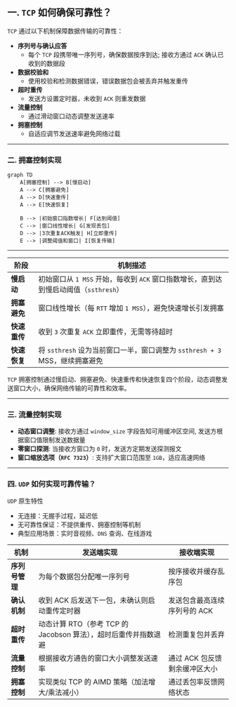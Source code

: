 ## 一. `TCP` 如何确保可靠性？

`TCP` 通过以下机制保障数据传输的可靠性：
- **序列号与确认应答**  
  - 每个 `TCP` 段携带唯一序列号，确保数据按序到达; 接收方通过 `ACK` 确认已收到的数据段
- **数据校验和**  
  - 使用校验和检测数据错误，错误数据包会被丢弃并触发重传
- **超时重传**  
  - 发送方设置定时器，未收到 `ACK` 则重发数据
- **流量控制**  
  - 通过滑动窗口动态调整发送速率
- **拥塞控制**  
  - 自适应调节发送速率避免网络过载

---

### 二. 拥塞控制实现
```mermaid
graph TD
    A[拥塞控制] --> B[慢启动]
    A --> C[拥塞避免]
    A --> D[快速重传]
    A --> E[快速恢复]

    B --> |初始窗口指数增长| F[达到阈值]
    C --> |窗口线性增长| G[发现丢包]
    D --> |3次重复ACK触发| H[立即重传]
    E --> |调整阈值和窗口| I[恢复传输]
```
---

| 阶段         | 机制描述                                                                 |
|--------------|--------------------------------------------------------------------------|
| **慢启动**   | 初始窗口从 `1 MSS` 开始，每收到 `ACK` 窗口指数增长，直到达到慢启动阈值（`ssthresh`） |
| **拥塞避免** | 窗口线性增长（每 `RTT` 增加 `1 MSS`），避免快速增长引发拥塞                    |
| **快速重传** | 收到 `3` 次重复 `ACK` 立即重传，无需等待超时                                  |
| **快速恢复** | 将 `ssthresh` 设为当前窗口一半，窗口调整为 `ssthresh + 3` MSS，继续拥塞避免    |

`TCP` 拥塞控制通过慢启动、拥塞避免、快速重传和快速恢复四个阶段，动态调整发送窗口大小，确保网络传输的可靠性和效率。

---
### 三. 流量控制实现
- **动态窗口调整**: 接收方通过 `window_size` 字段告知可用缓冲区空间, 发送方根据窗口值限制发送数据量
- **零窗口探测**: 当接收方窗口为 `0` 时，发送方定期发送探测报文
- **窗口缩放选项（`RFC 7323`）**: 支持扩大窗口范围至 `1GB`，适应高速网络

---

### 四. `UDP` 如何实现可靠传输？
`UDP` 原生特性
- 无连接：无握手过程，延迟低
- 无可靠性保证：不提供重传、拥塞控制等机制
- 典型应用场景：实时音视频、`DNS` 查询、在线游戏

| 机制           | 发送端实现                                                                 | 接收端实现                                                                 |
|----------------|--------------------------------------------------------------------------|--------------------------------------------------------------------------|
| **序列号管理** | 为每个数据包分配唯一序列号                                               | 按序接收并缓存乱序包                                                     |
| **确认机制**   | 收到 ACK 后发送下一包，未确认则启动重传定时器                            | 发送包含最高连续序列号的 ACK                                             |
| **超时重传**   | 动态计算 RTO（参考 TCP 的 Jacobson 算法），超时后重传并指数退避           | 检测重复包并丢弃                                                         |
| **流量控制**   | 根据接收方通告的窗口大小调整发送速率                                     | 通过 ACK 包反馈剩余缓冲区大小                                            |
| **拥塞控制**   | 实现类似 TCP 的 AIMD 策略（加法增大/乘法减小）                            | 通过丢包率反馈网络状态                                                 |
